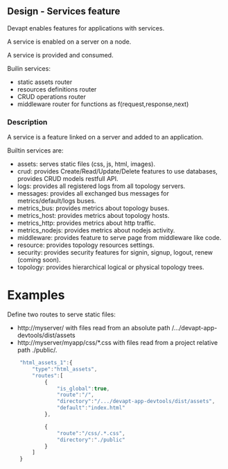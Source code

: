 ## Design - Services feature

Devapt enables features for applications with services.

A service is enabled on a server on a node.

A service is provided and consumed.

Builin services:
* static assets router
* resources definitions router
* CRUD operations router
* middleware router for functions as f(request,response,next)


### Description
A service is a feature linked on a server and added to an application.

Builtin services are:
 * assets: serves static files (css, js, html, images).
 * crud: provides Create/Read/Update/Delete features to use databases, provides CRUD models restfull API.
 * logs: provides all registered logs from all topology servers.
 * messages: provides all exchanged bus messages for metrics/default/logs buses.
 * metrics_bus: provides metrics about topology buses.
 * metrics_host: provides metrics about topology hosts.
 * metrics_http: provides metrics about http traffic.
 * metrics_nodejs: provides metrics about nodejs activity.
 * middleware: provides feature to serve page from middleware like code.
 * resource: provides topology resources settings.
 * security: provides security features for signin, signup, logout, renew (coming soon).
 * topology: provides hierarchical logical or physical topology trees.



# Examples

Define two routes to serve static files:
 * http://myserver/ with files read from an absolute path /.../devapt-app-devtools/dist/assets
 * http://myserver/myapp/css/*.css with files read from a project relative path ./public/.

```js
	"html_assets_1":{
		"type":"html_assets",
		"routes":[
			{
				"is_global":true,
				"route":"/",
				"directory":"/.../devapt-app-devtools/dist/assets",
				"default":"index.html"
			},

			{
				"route":"/css/.*.css",
				"directory":"./public"
			}
		]
	}
```

